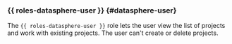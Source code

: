 ### {{ roles-datasphere-user }} {#datasphere-user}

The `{{ roles-datasphere-user }}` role lets the user view the list of projects and work with existing projects. The user can't create or delete projects.

